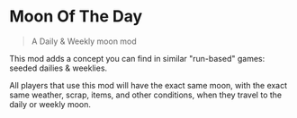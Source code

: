 # Moon Of The Day
> A Daily & Weekly moon mod

This mod adds a concept you can find in similar "run-based" games: seeded dailies & weeklies.

All players that use this mod will have the exact same moon, with the exact same weather, scrap, items, and other conditions, when they travel to the daily or weekly moon.
